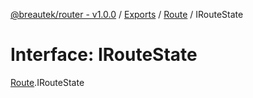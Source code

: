 [@breautek/router - v1.0.0](../README.md) / [Exports](../modules.md) / [Route](../modules/route.md) / IRouteState

# Interface: IRouteState

[Route](../modules/route.md).IRouteState
